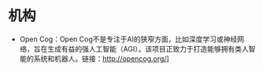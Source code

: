 # 机构

- Open Cog：Open Cog不是专注于AI的狭窄方面，比如深度学习或神经网络，旨在生成有益的强人工智能（AGI）。该项目正致力于打造能够拥有类人智能的系统和机器人。链接：http://opencog.org/]
